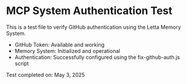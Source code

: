 # MCP System Authentication Test

This is a test file to verify GitHub authentication using the Letta Memory System.

- GitHub Token: Available and working
- Memory System: Initialized and operational
- Authentication: Successfully configured using the fix-github-auth.js script

Test completed on: May 3, 2025

